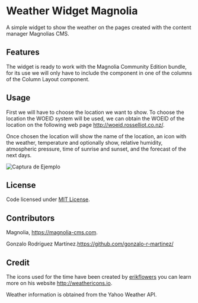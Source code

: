 # Weather Widget Magnolia

A simple widget to show the weather on the pages created with the content manager Magnolias CMS.

## Features

The widget is ready to work with the Magnolia Community Edition bundle, for its use we will only have to include the component in one of the columns of the Column Layout component.

## Usage

First we will have to choose the location we want to show. To choose the location the WOEID system will be used, we can obtain the WOEID of the location on the following web page http://woeid.rosselliot.co.nz/.

Once chosen the location will show the name of the location, an icon with the weather, temperature and optionally show, relative humidity, atmospheric pressure, time of sunrise and sunset, and the forecast of the next days.

![Captura de Ejemplo ](https://github.com/gonzalo-r-martinez/test/blob/master/webresources/screenshots/Screenshot1.png "Captura de Ejemplo")

## License

Code licensed under [MIT License](http://opensource.org/licenses/mit-license.html "MIT License").

## Contributors

Magnolia, https://magnolia-cms.com.

Gonzalo Rodríguez Martínez.https://github.com/gonzalo-r-martinez/

## Credit

The icons used for the time have been created by [erikflowers](https://github.com/erikflowers "erikflowers") you can learn more on his website http://weathericons.io.

Weather information is obtained from the Yahoo Weather API.
